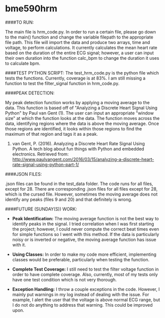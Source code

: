 # bme590hrm
####TO RUN:

The main file is hrm_code.py. In order to run a certain file, please go down to
the main() function and change the variable filepath to the appropriate file path. This 
file will import the data and produce two arrays, time and voltage, to perform calculations.
It currently calculates the mean heart rate based on the duration of the entire ECG 
signal; however, a user can input their own duration into the function calc_bpm to change
the duration it uses to calculate bpm. 

####TEST PYTHON SCRIPT:
The test_hrm_code.py is the python file which tests the functions. Currently, coverage is
at 83%. I am still missing a function to test the filter_signal function in hrm_code.py.

####PEAK DETECTION:

My peak detection function works by applying a moving average to the data. This function
is based off of "Analyzing a Discrete Heart Signal Using Python" by Paul van Gent (1).
The user can input an appropriate "window size" at which the function looks at the data.
The function moves across the data, identifying regions where the data is above the moving
average. Once those regions are identified, it looks within those regions to find the
maximum of that region and tags it as a peak.

1. van Gent, P. (2016). Analyzing a Discrete Heart Rate Signal Using Python. A tech blog about fun things with Python and embedded electronics. Retrieved from: http://www.paulvangent.com/2016/03/15/analyzing-a-discrete-heart-rate-signal-using-python-part-1/


####JSON FILES:

.json files can be found in the test_data folder. The code runs for all files, 
except for 28. There are corresponding .json files for all files except for 28, which is 
the cursed file. However, sometimes the moving average does not identify any peaks 
(files 9 and 20) and that definitely is wrong.


####FUTURE (SUNDAY(S)) WORK:

* __Peak Identification:__ The moving average function is not the best way to identify peaks in the signal. I tried
correlation when I was first starting the project; however, I could never compute the correct beat times
even for simple functions so I went with this method. If the data is particularly noisy
or is inverted or negative, the moving average function has issue with it.  

* __Using Classes:__ In order to make my code more efficient, implementing classes would 
be preferable, particularly when testing the function.

* __Complete Test Coverage:__ I still need to test the filter voltage function in order 
to have complete coverage. Also, currently, most of my tests only have one test condition
which is not very thorough.  

* __Exception Handling:__ I throw a couple exceptions in the code. However, I mainly
put warnings in my log instead of dealing with the issue. For example, I alert
the user that the voltage is above normal ECG range, but I do not do anything
to address that warning. This could be improved upon. 